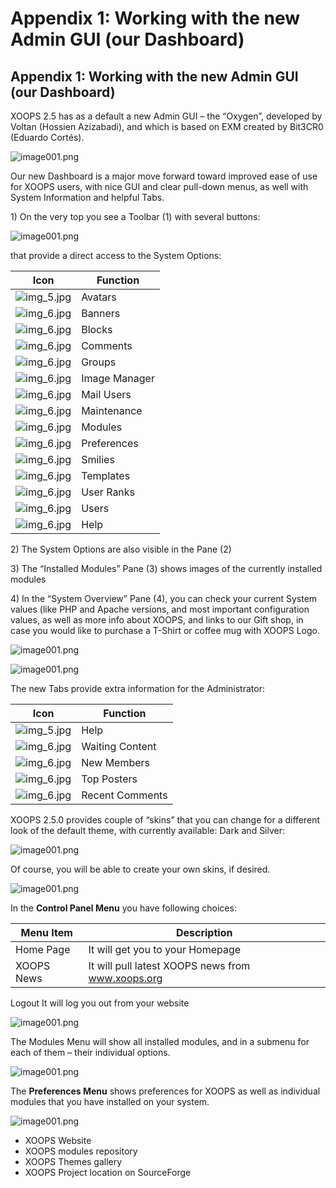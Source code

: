 # Appendix 1: Working with the new Admin GUI \(our Dashboard\)

## Appendix 1: Working with the new Admin GUI \(our Dashboard\)

XOOPS 2.5 has as a default a new Admin GUI – the “Oxygen”, developed by Voltan \(Hossien Azizabadi\), and which is based on EXM created by Bit3CR0 \(Eduardo Cortés\).

![image001.png](.gitbook/assets/img_46.jpg)

Our new Dashboard is a major move forward toward improved ease of use for XOOPS users, with nice GUI and clear pull-down menus, as well with System Information and helpful Tabs.

1\) On the very top you see a Toolbar \(1\) with several buttons:

![image001.png](.gitbook/assets/img_47.jpg)

that provide a direct access to the System Options:

| Icon | Function |
| --- | --- |
| ![img\_5.jpg](.gitbook/assets/avatar.png) | Avatars |
| ![img\_6.jpg](.gitbook/assets/banners.png) | Banners |
| ![img\_6.jpg](.gitbook/assets/blocks.png) | Blocks |
| ![img\_6.jpg](.gitbook/assets/comments%20%281%29.png) | Comments |
| ![img\_6.jpg](.gitbook/assets/groups.png) | Groups |
| ![img\_6.jpg](.gitbook/assets/images.png) | Image Manager |
| ![img\_6.jpg](.gitbook/assets/mailuser.png) | Mail Users |
| ![img\_6.jpg](.gitbook/assets/maintenance.png) | Maintenance |
| ![img\_6.jpg](.gitbook/assets/modules.png) | Modules |
| ![img\_6.jpg](.gitbook/assets/prefs.png) | Preferences |
| ![img\_6.jpg](.gitbook/assets/smilies.png) | Smilies |
| ![img\_6.jpg](.gitbook/assets/tpls.png) | Templates |
| ![img\_6.jpg](.gitbook/assets/userrank.png) | User Ranks |
| ![img\_6.jpg](.gitbook/assets/edituser.png) | Users |
| ![img\_6.jpg](.gitbook/assets/help%20%281%29.png) | Help |

2\) The System Options are also visible in the Pane \(2\)

3\) The “Installed Modules” Pane \(3\) shows images of the currently installed modules

4\) In the “System Overview” Pane \(4\), you can check your current System values \(like PHP and Apache versions, and most important configuration values, as well as more info about XOOPS, and links to our Gift shop, in case you would like to purchase a T-Shirt or coffee mug with XOOPS Logo.

![image001.png](.gitbook/assets/img_51.jpg)

![image001.png](.gitbook/assets/img_52.jpg)

The new Tabs provide extra information for the Administrator:

| Icon | Function |
| --- | --- |
| ![img\_5.jpg](.gitbook/assets/help.png) | Help |
| ![img\_6.jpg](.gitbook/assets/waiting.png) | Waiting Content |
| ![img\_6.jpg](.gitbook/assets/edituser%20%281%29.png) | New Members |
| ![img\_6.jpg](.gitbook/assets/newuser.png) | Top Posters |
| ![img\_6.jpg](.gitbook/assets/comments.png) | Recent Comments |

XOOPS 2.5.0 provides couple of “skins” that you can change for a different look of the default theme, with currently available: Dark and Silver:

![image001.png](.gitbook/assets/img_54.jpg)

Of course, you will be able to create your own skins, if desired.

![image001.png](.gitbook/assets/img_55.jpg)

In the **Control Panel Menu** you have following choices:

| Menu Item | Description |
| --- | --- |
| Home Page | It will get you to your Homepage |
| XOOPS News | It will pull latest XOOPS news from www.xoops.org |

Logout It will log you out from your website

![image001.png](.gitbook/assets/img_56.jpg)

The Modules Menu will show all installed modules, and in a submenu for each of them – their individual options.

![image001.png](.gitbook/assets/img_57.jpg)

The **Preferences Menu** shows preferences for XOOPS as well as individual modules that you have installed on your system.

![image001.png](.gitbook/assets/img_58.jpg)

* XOOPS Website
* XOOPS modules repository
* XOOPS Themes gallery
* XOOPS Project location on SourceForge


